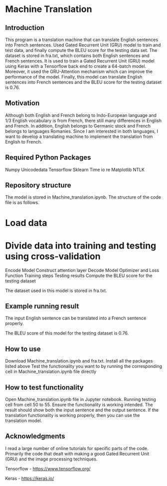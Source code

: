 Machine Translation
====
Introduction
-----
This program is a translation machine that can translate English sentences into French sentences. Used Gated Recurrent Unit (GRU) model to train and test data, and finally compute the BLEU score for the testing data set. The dataset is stored in fra.txt, which contains both English sentences and French sentences. It is used to train a Gated Recurrent Unit (GRU) model using Keras with a Tensorflow back end to create a 64-batch model. Moreover, it used the GRU-Attention mechanism which can improve the performance of the model. Finally, this model can translate English sentences into French sentences and the BLEU score for the testing dataset is 0.76.

Motivation
-----
Although both English and French belong to Indo-European language and 1/3 English vocabulary is from French, there still many differences in English and French. In addition, English belongs to Germanic stock and French belongs to languages Romanies. Since I am interested in both languages, I want to develop a translating machine to implement the translation from English to French. 

Required Python Packages
-----
Numpy
Unicodedata
Tensorflow
Sklearn
Time
io
re
Matplotlib
NTLK

Repository structure
-----
The model is stored in Machine_translation.ipynb. The structure of the code file is as follows.
# Load data
# Divide data into training and testing using cross-validation
Encode Model
Construct attention layer
Decode Model
Optimizer and Loss Function
Training steps
Testing results
Compute the BLEU score for the testing dataset

The dataset used in this model is stored in fra.txt. 

Example running result
-----

The input English sentence can be translated into a French sentence properly.


The BLEU score of this model for the testing dataset is 0.76.

How to use
-----
Download Machine_translation.ipynb and fra.txt.
Install all the packages listed above
Test the functionality you want to by running the corresponding cell in Machine_translation.ipynb file directly

How to test functionality
-----
Open Machine_translation.ipynb file in Jupyter notebook.
Running testing cell from cell 50 to 55.
Ensure the functionality is working intended. The result should show both the input sentence and the output sentence.
If the translation functionality is working properly, then you can use the translation model.

Acknowledgments
-----
I read a large number of online tutorials for specific parts of the code. Primarily the code that dealt with making a good Gated Recurrent Unit (GRU) and the image processing techniques.

Tensorflow - https://www.tensorflow.org/

Keras - https://keras.io/

